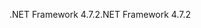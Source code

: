 <span data-ttu-id="33233-101">.NET Framework 4.7.2</span><span class="sxs-lookup"><span data-stu-id="33233-101">.NET Framework 4.7.2</span></span>
